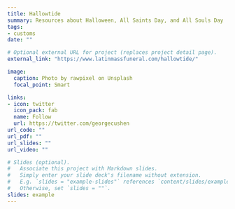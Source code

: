 ```yaml
---
title: Hallowtide 
summary: Resources about Halloween, All Saints Day, and All Souls Day
tags:
- customs
date: ""

# Optional external URL for project (replaces project detail page).
external_link: "https://www.latinmassfuneral.com/hallowtide/"

image:
  caption: Photo by rawpixel on Unsplash
  focal_point: Smart

links:
- icon: twitter
  icon_pack: fab
  name: Follow
  url: https://twitter.com/georgecushen
url_code: ""
url_pdf: ""
url_slides: ""
url_video: ""

# Slides (optional).
#   Associate this project with Markdown slides.
#   Simply enter your slide deck's filename without extension.
#   E.g. `slides = "example-slides"` references `content/slides/example-slides.md`.
#   Otherwise, set `slides = ""`.
slides: example
---
```

